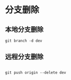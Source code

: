 # 分支删除

## 本地分支删除

```shell
git branch -d dev
```

## 远程分支删除

```shell

git push origin --delete dev
```
